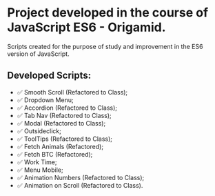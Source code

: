 # Project developed in the course of JavaScript ES6 - Origamid.

Scripts created for the purpose of study and improvement in the ES6 version of JavaScript.

## Developed Scripts:

* ✅ Smooth Scroll (Refactored to Class);
* ✅ Dropdown Menu;
* ✅ Accordion (Refactored to Class);
* ✅ Tab Nav (Refactored to Class);
* ✅ Modal (Refactored to Class);
* ✅ Outsideclick;
* ✅ ToolTips (Refactored to Class);
* ✅ Fetch Animals (Refactored);
* ✅ Fetch BTC (Refactored);
* ✅ Work Time;
* ✅ Menu Mobile;
* ✅ Animation Numbers (Refactored to Class);
* ✅ Animation on Scroll (Refactored to Class).
